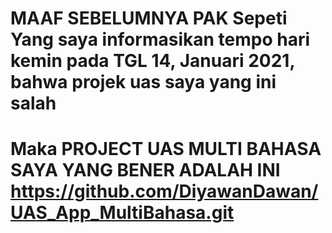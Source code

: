 
# MAAF SEBELUMNYA PAK Sepeti Yang saya informasikan tempo hari kemin pada TGL 14, Januari 2021, bahwa projek uas saya yang ini salah
# Maka PROJECT UAS MULTI BAHASA SAYA YANG BENER ADALAH INI https://github.com/DiyawanDawan/UAS_App_MultiBahasa.git
